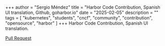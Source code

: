 +++
author = "Sergio Méndez"
title = "Harbor Code Contribution, Spanish UI translation, Github, goharbor.io"
date = "2025-02-05"
description = ""
tags = [
    "kubernetes",
    "students",
    "cncf",
    "community",
    "contribution",
    "opensource",
    "harbor"
]
+++
Harbor Code Contribution, Spanish UI translation.

[Pull Request](https://github.com/goharbor/harbor/pull/21369)
<!--more-->